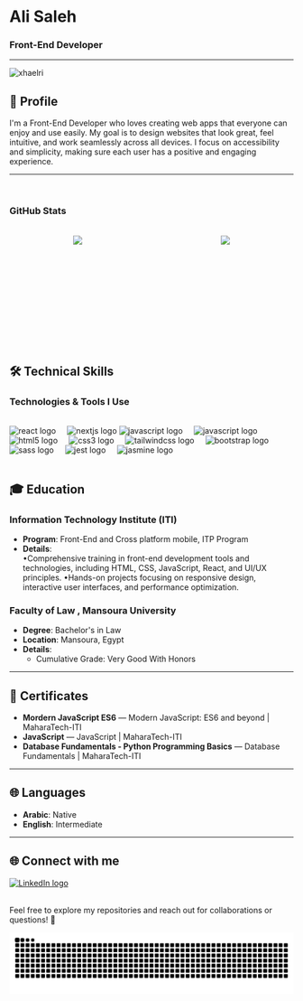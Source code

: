# Ali Saleh

### Front-End Developer

---
<p align="left"> <img src="https://komarev.com/ghpvc/?username=xhaelri&label=Profile%20views&color=0e75b6&style=flat" alt="xhaelri" /> </p>


## 👋 **Profile**

I'm a Front-End Developer who loves creating web apps that everyone can enjoy and use easily. My goal is to design websites that look great, feel intuitive, and work seamlessly across all devices. I focus on accessibility and simplicity, making sure each user has a positive and engaging experience.

---

<br/>

### GitHub Stats

<br/>
<div align="center" style="display: flex; justify-content: space-around; align-items: stretch; gap: 20px;">
  <img src="https://github-readme-stats.vercel.app/api?username=xhaelri&show_icons=true&count_private=true&theme=dracula" height="180px" />
  <img src="https://github-readme-stats.vercel.app/api/top-langs?username=xhaelri&show_icons=true&theme=dracula&layout=compact" height="180px" />
</div>

<br/>

## 🛠️ **Technical Skills**

### Technologies & Tools I Use

<br/>
<div align="left">
  <img src="https://cdn.jsdelivr.net/gh/devicons/devicon/icons/react/react-original.svg" height="40" alt="react logo"  />
  <img width="12" />
  <img src="https://cdn.jsdelivr.net/gh/devicons/devicon/icons/nextjs/nextjs-original.svg" height="40" alt="nextjs logo"  />
  <img src="https://cdn.jsdelivr.net/gh/devicons/devicon/icons/javascript/javascript-original.svg" height="40" alt="javascript logo"  />
  <img width="12" />
  <img src="https://cdn.jsdelivr.net/gh/devicons/devicon/icons/typescript/typescript-original.svg" height="40" alt="javascript logo"  />
  <img width="12" />
  <img src="https://cdn.jsdelivr.net/gh/devicons/devicon/icons/html5/html5-original.svg" height="40" alt="html5 logo"  />
  <img width="12" />
  <img src="https://cdn.jsdelivr.net/gh/devicons/devicon/icons/css3/css3-original.svg" height="40" alt="css3 logo"  />
  <img width="12" />
  <img src="https://cdn.jsdelivr.net/gh/devicons/devicon/icons/tailwindcss/tailwindcss-original.svg" height="40" alt="tailwindcss logo"  />
  <img width="12" />
  <img src="https://cdn.jsdelivr.net/gh/devicons/devicon/icons/bootstrap/bootstrap-original.svg" height="40" alt="bootstrap logo"  />
  <img width="12" />
  <img src="https://cdn.jsdelivr.net/gh/devicons/devicon/icons/sass/sass-original.svg" height="40" alt="sass logo"  />
  <img width="12" />
  <img src="https://cdn.jsdelivr.net/gh/devicons/devicon/icons/jest/jest-plain.svg" height="40" alt="jest logo"  />
  <img width="12" />
  <img src="https://cdn.jsdelivr.net/gh/devicons/devicon/icons/jasmine/jasmine-original.svg" height="40" alt="jasmine logo"  />
</div>

<br/>

## 🎓 **Education**

### **Information Technology Institute (ITI)**

- **Program**: Front-End and Cross platform mobile, ITP Program
- **Details**:  
  •Comprehensive training in front-end development tools and technologies, including HTML, CSS, JavaScript, React, and UI/UX principles.
  •Hands-on projects focusing on responsive design, interactive user interfaces, and performance optimization.

### **Faculty of Law , Mansoura University**

- **Degree**: Bachelor's in Law
- **Location**: Mansoura, Egypt
- **Details**:
  - Cumulative Grade: Very Good With Honors

---

## 📜 **Certificates**

- **Mordern JavaScript ES6** — Modern JavaScript: ES6 and beyond | MaharaTech-ITI
- **JavaScript** — JavaScript | MaharaTech-ITI
- **Database Fundamentals - Python Programming Basics** — Database Fundamentals | MaharaTech-ITI

---

## 🌐 **Languages**

- **Arabic**: Native
- **English**: Intermediate

---

## 🌐 **Connect with me**

<div align="left">
  <a href="https://www.linkedin.com/in/ali-saleh17/" target="_blank">
    <img src="https://raw.githubusercontent.com/maurodesouza/profile-readme-generator/master/src/assets/icons/social/linkedin/default.svg" width="47" height="35" alt="LinkedIn logo"  />
  </a>
</div>

<br/>

Feel free to explore my repositories and reach out for collaborations or questions! 🚀

<p align="center">
  <img src="https://github.com/Xhaelri/Xhaelri/blob/output/snake.svg" />
</p>
